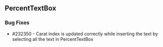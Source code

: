 ## PercentTextBox

### Bug Fixes

* \#232350 - Carat index is updated correctly while inserting the text by selecting all the text in PercentTextBox